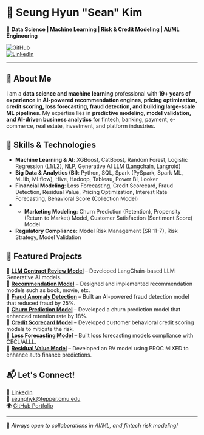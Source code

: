 # 👋 Seung Hyun "Sean" Kim  
🚀 **Data Science | Machine Learning | Risk & Credit Modeling | AI/ML Engineering**  

[![GitHub](https://img.shields.io/badge/GitHub-seankim0-black?style=flat-square&logo=github)](https://github.com/seankim0)  
[![LinkedIn](https://img.shields.io/badge/LinkedIn-SeanKim-blue?style=flat-square&logo=linkedin)](https://www.linkedin.com/in/sean-seunghyun-kim/)  

---

## 🔹 About Me  
I am a **data science and machine learning** professional with **19+ years of experience** in **AI-powered recommendation engines, pricing optimization, credit scoring, loss forecasting, fraud detection, and building large-scale ML pipelines**. My expertise lies in **predictive modeling, model validation, and AI-driven business analytics** for fintech, banking, payment, e-commerce, real estate, investment, and platform industries.

## 🔹 Skills & Technologies  
- **Machine Learning & AI**: XGBoost, CatBoost, Random Forest, Logistic Regression (L1/L2), NLP, Generative AI LLM (Langchain, Langroid)
- **Big Data & Analytics (BI)**: Python, SQL, Spark (PySpark, Spark ML, MLlib, MLflow), Hive, Hadoop, Tableau, Power BI, Looker  
- **Financial Modeling**: Loss Forecasting, Credit Scorecard, Fraud Detection, Residual Value, Pricing Optimization, Interest Rate Forecasting, Behavioral Score (Collection Model)
- - **Marketing Modeling**: Churn Prediction (Retention), Propensity (Return to Market) Model, Customer Satisfaction (Sentiment Score) Model
- **Regulatory Compliance**: Model Risk Management (SR 11-7), Risk Strategy, Model Validation

## 🔹 Featured Projects  
📌 **[LLM Contract Review Model](https://github.com/seankim0/langchain_llm)** – Developed LangChain-based LLM Generative AI models.<br>
📌 **[Recommendation Model](https://github.com/seankim0/recommender_algorithm)** – Designed and implemented recommendation models such as book, movie, etc.<br>
📌 **[Fraud Anomaly Detection](https://github.com/seankim0/fraud_detection)** – Built an AI-powered fraud detection model that reduced fraud by 25%.<br>
📌 **[Churn Prediction Model](https://github.com/seankim0/churn_prediction)** – Developed a churn prediction model that enhanced retention rate by 18%.<br>
📌 **[Credit Scorecard Model](#)** – Developed customer behavioral credit scoring models to mitigate the risk.<br>
📌 **[Loss Forecasting Model](#)** – Built loss forecasting models compliance with CECL/ALLL.<br>
📌 **[Residual Value Model](#)** – Developed an RV model using PROC MIXED to enhance auto finance predictions.<br>

## 📬 Let's Connect!  
💼 [LinkedIn](https://www.linkedin.com/in/sean-seunghyun-kim/)  
📧 seunghyk@tepper.cmu.edu  
🌍 [GitHub Portfolio](https://github.com/seankim0)  

---

🚀 *Always open to collaborations in AI/ML, and fintech risk modeling!*  
